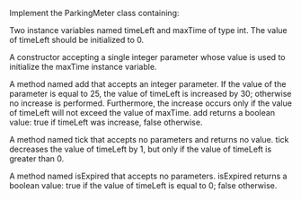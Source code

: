 Implement the ParkingMeter class containing:

Two instance variables named timeLeft and maxTime of type int. The value of timeLeft should be initialized to 0.

A constructor accepting a single integer parameter whose value is used to initialize the maxTime instance variable.

A method named add that accepts an integer parameter. If the value of the parameter is equal to 25, the value of timeLeft is increased by 30; otherwise no increase is performed. Furthermore, the increase occurs only if the value of timeLeft will not exceed the value of maxTime. add returns a boolean value: true if timeLeft was increase, false otherwise.

A method named tick that accepts no parameters and returns no value. tick decreases the value of timeLeft by 1, but only if the value of timeLeft is greater than 0.

A method named isExpired that accepts no parameters. isExpired returns a boolean value: true if the value of timeLeft is equal to 0; false otherwise.